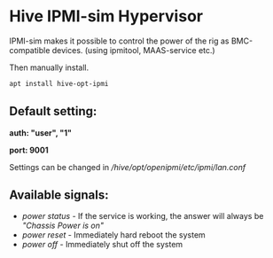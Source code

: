 # Hive IPMI-sim Hypervisor

IPMI-sim makes it possible to control the power of the rig as BMC-compatible devices.
(using ipmitool, MAAS-service etc.)

Then manually install.
```bash
apt install hive-opt-ipmi
```

## Default setting:

**auth: "user", "1"**

**port: 9001**

Settings can be changed in */hive/opt/openipmi/etc/ipmi/lan.conf*

## Available signals:

* *power status* - If the service is working, the answer will always be *"Chassis Power is on"*
* *power reset* - Immediately hard reboot the system
* *power off* - Immediately shut off the system

